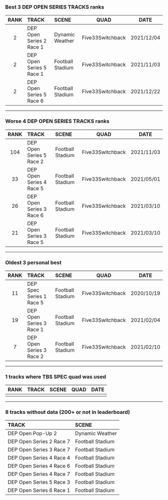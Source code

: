 ### Best 3 DEP OPEN SERIES TRACKS ranks
|RANK|TRACK|SCENE|QUAD|DATE|
|:---:|:---|:---|:---:|:---:|
|2|DEP Open Series 2 Race 1|Dynamic Weather|Five33Switchback|2021/12/04|
|2|DEP Open Series 5 Race 1|Football Stadium|Five33Switchback|2021/11/03|
|2|DEP Open Series 5 Race 6|Football Stadium|Five33Switchback|2021/12/22|
---
### Worse 4 DEP OPEN SERIES TRACKS ranks
|RANK|TRACK|SCENE|QUAD|DATE|
|:---:|:---|:---|:---:|:---:|
|104|DEP Open Series 5 Race 2|Football Stadium|Five33Switchback|2021/11/03|
|33|DEP Open Series 4 Race 5|Football Stadium|Five33Switchback|2021/05/01|
|26|DEP Open Series 3 Race 6|Football Stadium|Five33Switchback|2021/03/10|
|21|DEP Open Series 3 Race 5|Football Stadium|Five33Switchback|2021/03/10|
---
### Oldest 3 personal best
|RANK|TRACK|SCENE|QUAD|DATE|
|:---:|:---|:---|:---:|:---:|
|11|DEP Spec Series 1 Race 5|Football Stadium|Five33Switchback|2020/10/19|
|19|DEP Open Series 3 Race 1|Football Stadium|Five33Switchback|2021/02/04|
|7|DEP Open Series 3 Race 2|Football Stadium|Five33Switchback|2021/02/10|
---
### 1 tracks where TBS SPEC quad was used
|RANK|TRACK|SCENE|QUAD|DATE|
|:---:|:---|:---|:---:|:---:|
||||||
---
### 8 tracks without data (200+ or not in leaderboard)
|TRACK|SCENE|
|:---|:---|
|DEP Open Pop-Up 2|Dynamic Weather|
|DEP Open Series 2 Race 7|Football Stadium|
|DEP Open Series 3 Race 7|Football Stadium|
|DEP Open Series 4 Race 4|Football Stadium|
|DEP Open Series 4 Race 6|Football Stadium|
|DEP Open Series 4 Race 7|Football Stadium|
|DEP Open Series 5 Race 3|Football Stadium|
|DEP Open Series 6 Race 1|Football Stadium|
